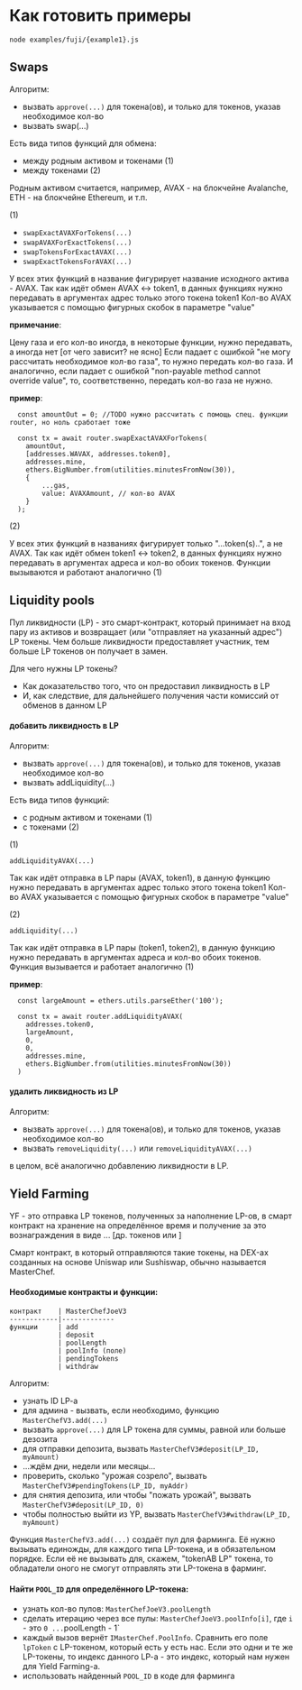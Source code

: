# Как готовить примеры

```
node examples/fuji/{example1}.js
```

## Swaps

Алгоритм:

 - вызвать `approve(...)` для токена(ов), и только для токенов, указав необходимое кол-во
 - вызвать swap(...)


Есть вида типов функций для обмена:

  - между родным активом и токенами (1) 
  - между токенами (2)

Родным активом считается, например, AVAX - на блокчейне Avalanche, ETH - на блокчейне Ethereum, и т.п.

(1)

   - `swapExactAVAXForTokens(...)`
   - `swapAVAXForExactTokens(...)`
   - `swapTokensForExactAVAX(...)`
   - `swapExactTokensForAVAX(...)`

У всех этих функций в название фигурирует название исходного актива - AVAX.
Так как идёт обмен AVAX <-> token1, в данных функциях нужно передавать в аргументах адрес только этого токена token1
Кол-во AVAX указывается с помощью фигурных скобок в параметре "value"

**примечание**:

Цену газа и его кол-во иногда, в некоторые функции, нужно передавать, а иногда нет [от чего зависит? не ясно]
Если падает с ошибкой "не могу рассчитать необходимое кол-во газа", то нужно передать кол-во газа.
И аналогично, если падает с ошибкой "non-payable method cannot override value", то, соответственно, передать кол-во газа не нужно.

**пример**:

```
  const amountOut = 0; //TODO нужно рассчитать с помощь спец. функции router, но ноль сработает тоже

  const tx = await router.swapExactAVAXForTokens(
    amountOut,
    [addresses.WAVAX, addresses.token0],
    addresses.mine,
    ethers.BigNumber.from(utilities.minutesFromNow(30)),
    {
        ...gas,
        value: AVAXAmount, // кол-во AVAX
    }
  );
```

(2) 

У всех этих функций в названиях фигурирует только "...token(s)..", а не AVAX.
Так как идёт обмен token1 <-> token2, в данных функциях нужно передавать в аргументах адреса и кол-во обоих токенов.
Функции вызываются и работают аналогично (1)


## Liquidity pools

Пул ликвидности (LP) - это смарт-контракт, который принимает на вход пару из активов и возвращает (или "отправляет на указанный адрес") LP токены.
Чем больше ликвидности предоставляет участник, тем больше LP токенов он получает в замен.

Для чего нужны LP токены?

  - Как доказательство того, что он предоставил ликвидность в LP
  - И, как следствие, для дальнейшего получения части комиссий от обменов в данном LP

#### добавить ликвидность в LP

Алгоритм:

 - вызвать `approve(...)` для токена(ов), и только для токенов, указав необходимое кол-во
 - вызвать addLiquidity(...)


Есть вида типов функций:

  - с родным активом и токенами (1)
  - с токенами (2)


(1)

`addLiquidityAVAX(...)`

Так как идёт отправка в LP пары (AVAX, token1), в данную функцию нужно передавать в аргументах адрес только этого токена token1
Кол-во AVAX указывается с помощью фигурных скобок в параметре "value"


(2)

`addLiquidity(...)`

Так как идёт отправка в LP пары (token1, token2), в данную функцию нужно передавать в аргументах адреса и кол-во обоих токенов.
Функция вызывается и работает аналогично (1)

**пример**:
```
  const largeAmount = ethers.utils.parseEther('100');

  const tx = await router.addLiquidityAVAX(
    addresses.token0,
    largeAmount,
    0,
    0,
    addresses.mine,
    ethers.BigNumber.from(utilities.minutesFromNow(30))
  )
```

#### удалить ликвидность из LP

Алгоритм:

 - вызвать `approve(...)` для токена(ов), и только для токенов, указав необходимое кол-во
 - вызвать `removeLiquidity(...)` или `removeLiquidityAVAX(...)`

в целом, всё аналогично добавлению ликвидности в LP.



## Yield Farming

YF - это отправка LP токенов, полученных за наполнение LP-ов, в смарт контракт на хранение на определённое время и получение за это
вознаграждения в виде ... [др. токенов или ]

Смарт контракт, в который отправляются такие токены, на DEX-ах созданных на основе Uniswap или Sushiswap, обычно называется MasterChef.

#### Необходимые контракты и функции:

```
контракт    | MasterChefJoeV3
------------|-------------
функции     | add
            | deposit
            | poolLength
            | poolInfo (поле)
            | pendingTokens
            | withdraw
```


Алгоритм:

  - узнать ID LP-a
  - для админа - вызвать, если необходимо, функцию `MasterChefV3.add(...)`
  - вызвать `approve(...)` для LP токена для суммы, равной или больше дезозита
  - для отправки депозита, вызвать `MasterChefV3#deposit(LP_ID, myAmount)`
  - ...ждём дни, недели или месяцы...
  - проверить, сколько "урожая созрело", вызвать `MasterChefV3#pendingTokens(LP_ID, myAddr)`
  - для снятия депозита, или чтобы "пожать урожай", вызвать `MasterChefV3#deposit(LP_ID, 0)`
  - чтобы полностью выйти из YP, вызвать `MasterChefV3#withdraw(LP_ID, myAmount)`

Функция `MasterChefV3.add(...)` создаёт пул для фарминга. Её нужно вызывать единожды, для каждого типа LP-токена, и в обязательном порядке.
Если её не вызывать для, скажем,  "tokenAB LP" токена, то обладатели оного не смогут отправлять эти LP-токена в фарминг.

#### Найти `POOL_ID` для определённого LP-токена:

- узнать кол-во пулов:  `MasterChefJoeV3.poolLength`
- сделать итерацию через все пулы: `MasterChefJoeV3.poolInfo[i]`, где `i` - это `0 ...`poolLength - 1`
- каждый вызов вернёт `IMasterChef.PoolInfo`. Сравнить его поле `lpToken` c LP-токеном, который есть у есть нас. Если это одни и те же LP-токены, то индекс данного LP-a - это индекс, который нам нужен для Yield Farming-a.
- использовать найденный `POOL_ID` в коде для фарминга
